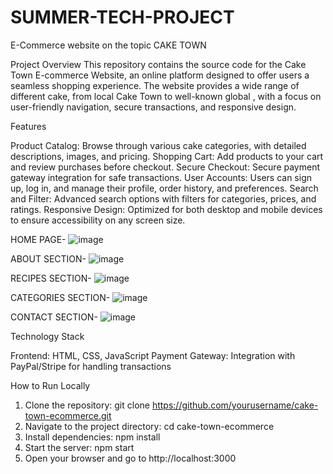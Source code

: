 # SUMMER-TECH-PROJECT
E-Commerce website on the topic CAKE TOWN 

Project Overview
This repository contains the source code for the Cake Town E-commerce Website, an online platform designed to offer users a seamless shopping experience. The website provides a wide range of different cake, from local Cake Town to well-known global , with a focus on user-friendly navigation, secure transactions, and responsive design.

Features

Product Catalog: Browse through various cake  categories, with detailed descriptions, images, and pricing.
Shopping Cart: Add products to your cart and review purchases before checkout.
Secure Checkout: Secure payment gateway integration for safe transactions.
User Accounts: Users can sign up, log in, and manage their profile, order history, and preferences.
Search and Filter: Advanced search options with filters for categories, prices, and ratings.
Responsive Design: Optimized for both desktop and mobile devices to ensure accessibility on any screen size.

 HOME PAGE-
 ![image](https://github.com/user-attachments/assets/f647327a-1f9c-43f5-8254-d372daaa2444)

ABOUT SECTION-
![image](https://github.com/user-attachments/assets/5b9b832b-a555-46f3-9595-11493383b127)

RECIPES SECTION-
![image](https://github.com/user-attachments/assets/0006ee5f-22ed-4caf-8c42-c00f7b9d7e42)

CATEGORIES SECTION-
![image](https://github.com/user-attachments/assets/e159b460-8059-4cc7-ac31-bdd3a62d5512)

CONTACT SECTION-
![image](https://github.com/user-attachments/assets/dc9744a0-c32a-46c0-8a12-5cbfe627e17c)


Technology Stack

Frontend: HTML, CSS, JavaScript
Payment Gateway: Integration with PayPal/Stripe for handling transactions


How to Run Locally

1. Clone the repository: git clone https://github.com/yourusername/cake-town-ecommerce.git
2. Navigate to the project directory: cd cake-town-ecommerce
3. Install dependencies: npm install
4. Start the server: npm start
5. Open your browser and go to http://localhost:3000


